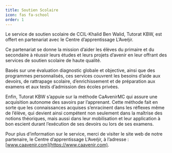 ```yaml
---
title: Soutien Scolaire
icon: fas fa-school
order: 1
---
```


Le service de soutien scolaire de CCIL-Khalid Ben Walid, Tutorat KBW, est offert en partenariat avec le Centre d’apprentissage L’Aveήir.

Ce partenariat se donne la mission d’aider les élèves du primaire et du secondaire à réussir leurs études et leurs projets d’avenir en leur offrant des services de soutien scolaire de haute qualité.

Basés sur une évaluation diagnostic globale et objective, ainsi que des programmes personnalisés, ces services couvrent les besoins d’aide aux devoirs, de rattrapage scolaire, d’enrichissement et de préparation aux examens et aux tests d’admission des écoles privées.

Enfin, Tutorat KBW s’appuie sur la méthode CaAvenirMC qui assure une acquisition autonome des savoirs par l’apprenant. Cette méthode fait en sorte que les connaissances acquises s’enracinent dans les réflexes même de l’élève, qui devient ainsi compétent non seulement dans la maîtrise des notions théoriques, mais aussi dans leur mobilisation et leur application à bon escient durant l’exécution de ses devoirs ou lors de ses examens.

Pour plus d’information sur le service, merci de visiter le site web de notre partenaire, le Centre d’apprentissage L’Aveήir, à l’adresse : [www.caavenir.com](https://www.caavenir.com).
